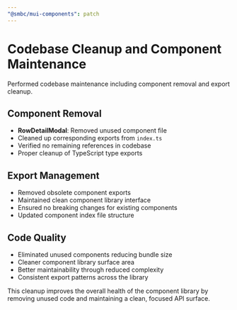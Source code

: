 ```yaml
---
"@smbc/mui-components": patch
---
```


# Codebase Cleanup and Component Maintenance

Performed codebase maintenance including component removal and export cleanup.

## Component Removal
- **RowDetailModal**: Removed unused component file
- Cleaned up corresponding exports from `index.ts`
- Verified no remaining references in codebase
- Proper cleanup of TypeScript type exports

## Export Management
- Removed obsolete component exports
- Maintained clean component library interface
- Ensured no breaking changes for existing components
- Updated component index file structure

## Code Quality
- Eliminated unused components reducing bundle size
- Cleaner component library surface area
- Better maintainability through reduced complexity
- Consistent export patterns across the library

This cleanup improves the overall health of the component library by removing unused code and maintaining a clean, focused API surface.